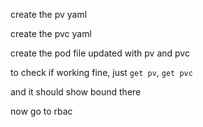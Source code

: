 create the pv yaml

create the pvc yaml

create the pod file updated with pv and pvc

to check if working fine, just `get pv`, `get pvc`

and it should show bound there

now go to rbac
